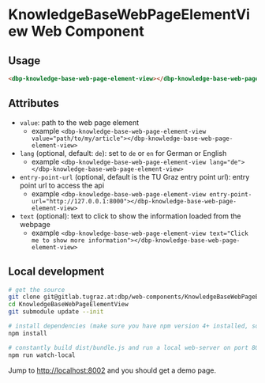 # KnowledgeBaseWebPageElementView Web Component

## Usage

```html
<dbp-knowledge-base-web-page-element-view></dbp-knowledge-base-web-page-element-view>
```

## Attributes

- `value`: path to the web page element
    - example `<dbp-knowledge-base-web-page-element-view value="path/to/my/article"></dbp-knowledge-base-web-page-element-view>`
- `lang` (optional, default: `de`): set to `de` or `en` for German or English
    - example `<dbp-knowledge-base-web-page-element-view lang="de"></dbp-knowledge-base-web-page-element-view>`
- `entry-point-url` (optional, default is the TU Graz entry point url): entry point url to access the api
    - example `<dbp-knowledge-base-web-page-element-view entry-point-url="http://127.0.0.1:8000"></dbp-knowledge-base-web-page-element-view>`
- `text` (optional): text to click to show the information loaded from the webpage
    - example `<dbp-knowledge-base-web-page-element-view text="Click me to show more information"></dbp-knowledge-base-web-page-element-view>`

## Local development

```bash
# get the source
git clone git@gitlab.tugraz.at:dbp/web-components/KnowledgeBaseWebPageElementView.git
cd KnowledgeBaseWebPageElementView
git submodule update --init

# install dependencies (make sure you have npm version 4+ installed, so symlinks to the git submodules are created automatically)
npm install

# constantly build dist/bundle.js and run a local web-server on port 8002 
npm run watch-local
```

Jump to <http://localhost:8002> and you should get a demo page.
